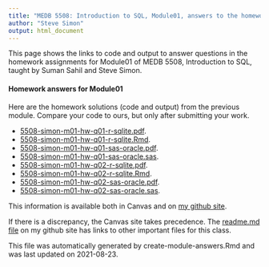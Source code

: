 ```yaml
---
title: "MEDB 5508: Introduction to SQL, Module01, answers to the homework"
author: "Steve Simon"
output: html_document
---
```


<!--This file was first created on 2021-08-23-->

This page shows the links to code and output to answer questions in the homework assignments for Module01 of MEDB 5508, Introduction to SQL, taught by Suman Sahil and Steve Simon. 

#### Homework answers for Module01 

<!--resources-homework-1-->

Here are the homework solutions (code and output) from the previous module. Compare your code to ours, but only after submitting your work.

+ [5508-simon-m01-hw-q01-r-sqlite.pdf][m01-hw-q01-r-sqlite.pdf].
+ [5508-simon-m01-hw-q01-r-sqlite.Rmd][m01-hw-q01-r-sqlite.Rmd].
+ [5508-simon-m01-hw-q01-sas-oracle.pdf][m01-hw-q01-sas-oracle.pdf].
+ [5508-simon-m01-hw-q01-sas-oracle.sas][m01-hw-q01-sas-oracle.sas].
+ [5508-simon-m01-hw-q02-r-sqlite.pdf][m01-hw-q02-r-sqlite.pdf].
+ [5508-simon-m01-hw-q02-r-sqlite.Rmd][m01-hw-q02-r-sqlite.Rmd].
+ [5508-simon-m01-hw-q02-sas-oracle.pdf][m01-hw-q02-sas-oracle.pdf].
+ [5508-simon-m01-hw-q02-sas-oracle.sas][m01-hw-q02-sas-oracle.sas].

<!---my git--->
This information is available both in Canvas and on [my github site][thisf].

If there is a discrepancy, the Canvas site takes precedence. The [readme.md file][mygit] on my github site has links to other important files for this class.

This file was automatically generated by create-module-answers.Rmd and was last updated on 2021-08-23.

[thisf]: https://github.com/pmean/introduction-to-sql/blob/master/modules/5508-01-answers.md
[mygit]: https://github.com/pmean/introduction-to-sql/blob/master/README.md
<!---my git--->

<!--resources-homework-2-->

<!---rmd_o--->
[m01-hw-q01-r-sqlite.pdf]: https://github.com/pmean/introduction-to-sql/blob/master/results/5508-simon-m01-hw-q01-r-sqlite.pdf
[m01-hw-q02-r-sqlite.pdf]: https://github.com/pmean/introduction-to-sql/blob/master/results/5508-simon-m01-hw-q02-r-sqlite.pdf

<!---sas_o--->
[m01-hw-q01-sas-oracle.pdf]: https://github.com/pmean/introduction-to-sql/blob/master/results/5508-simon-m01-hw-q01-sas-oracle.pdf
[m01-hw-q02-sas-oracle.pdf]: https://github.com/pmean/introduction-to-sql/blob/master/results/5508-simon-m01-hw-q02-sas-oracle.pdf

<!---rmd_h--->
[m01-hw-q01-r-sqlite.Rmd]: https://github.com/pmean/introduction-to-sql/blob/master/src/5508-simon-m01-hw-q01-r-sqlite.Rmd
[m01-hw-q02-r-sqlite.Rmd]: https://github.com/pmean/introduction-to-sql/blob/master/src/5508-simon-m01-hw-q02-r-sqlite.Rmd

<!---sas_h--->
[m01-hw-q01-sas-oracle.sas]: https://github.com/pmean/introduction-to-sql/blob/master/src/5508-simon-m01-hw-q01-sas-oracle.sas
[m01-hw-q02-sas-oracle.sas]: https://github.com/pmean/introduction-to-sql/blob/master/src/5508-simon-m01-hw-q02-sas-oracle.sas


